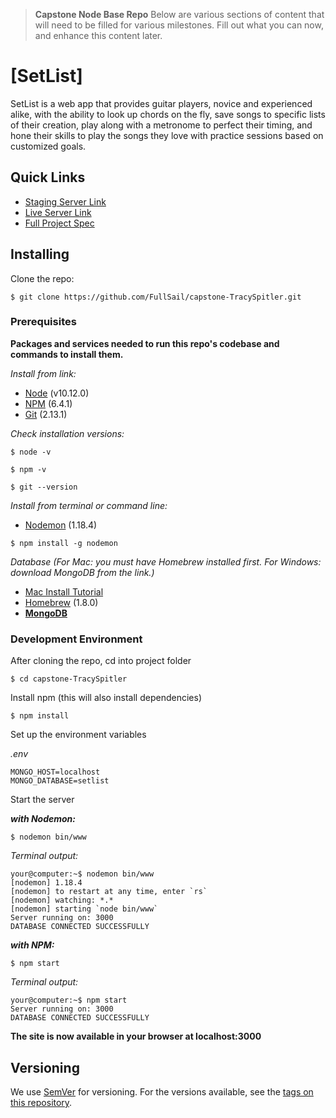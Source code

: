 > **Capstone Node Base Repo**
> Below are various sections of content that will need to be filled for various milestones. Fill out what you can now, and enhance this content later.


# [SetList]

SetList is a web app that provides guitar players, novice and experienced alike, with the ability to look up chords on the fly, save songs to specific lists of their creation, play along with a metronome to perfect their timing, and hone their skills to play the songs they love with practice sessions based on customized goals.

## Quick Links

* [Staging Server Link](#)
* [Live Server Link](#)
* [Full Project Spec](./docs/readme.md)

## Installing

Clone the repo:

```
$ git clone https://github.com/FullSail/capstone-TracySpitler.git
```

### Prerequisites

__Packages and services needed to run this repo's codebase and commands to install them.__

_Install from link:_

* [Node](https://nodejs.org/en/) (v10.12.0)
* [NPM](https://www.npmjs.com/get-npm) (6.4.1)
* [Git](https://git-scm.com/) (2.13.1)

_Check installation versions:_

```
$ node -v
```
```
$ npm -v
```
```
$ git --version
```

_Install from terminal or command line:_

* [Nodemon](https://nodemon.io/) (1.18.4)

```
$ npm install -g nodemon
```

_Database (For Mac: you must have Homebrew installed first. For Windows: download MongoDB from the link.)_
* [Mac Install Tutorial](https://treehouse.github.io/installation-guides/mac/mongo-mac.html)
* [Homebrew](https://brew.sh/) (1.8.0)
* __[MongoDB](https://www.mongodb.com/)__

### Development Environment

After cloning the repo, cd into project folder

```
$ cd capstone-TracySpitler
```

Install npm (this will also install dependencies)

```
$ npm install
```

Set up the environment variables

_.env_

```
MONGO_HOST=localhost
MONGO_DATABASE=setlist
```

Start the server

**_with Nodemon:_**

```
$ nodemon bin/www
```

_Terminal output:_

```
your@computer:~$ nodemon bin/www
[nodemon] 1.18.4
[nodemon] to restart at any time, enter `rs`
[nodemon] watching: *.*
[nodemon] starting `node bin/www`
Server running on: 3000
DATABASE CONNECTED SUCCESSFULLY
```

**_with NPM:_**

```
$ npm start
```

_Terminal output:_

```
your@computer:~$ npm start
Server running on: 3000
DATABASE CONNECTED SUCCESSFULLY
```

__The site is now available in your browser at localhost:3000__

## Versioning

We use [SemVer](http://semver.org/) for versioning. For the versions available, see the [tags on this repository](https://github.com/your/project/tags).
